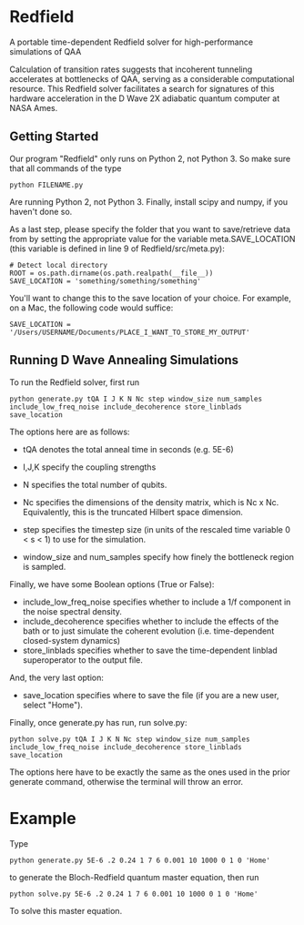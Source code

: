 # Redfield
A portable time-dependent Redfield solver for high-performance simulations of QAA

Calculation of transition rates suggests that incoherent tunneling accelerates at bottlenecks of QAA, serving as a considerable computational resource. This Redfield solver facilitates a search for signatures of this hardware acceleration in the D Wave 2X adiabatic quantum computer at NASA Ames.

## Getting Started
Our program "Redfield" only runs on Python 2, not Python 3. So make sure that all commands of the type

    python FILENAME.py

Are running Python 2, not Python 3.
Finally, install scipy and numpy, if you haven't done so.

As a last step, please specify the folder that you want to save/retrieve data from by setting the appropriate value for the variable meta.SAVE_LOCATION (this variable is defined in line 9 of Redfield/src/meta.py):

    # Detect local directory
    ROOT = os.path.dirname(os.path.realpath(__file__))
    SAVE_LOCATION = 'something/something/something'

You'll want to change this to the save location of your choice. For example, on a Mac, the following code would suffice:

    SAVE_LOCATION = '/Users/USERNAME/Documents/PLACE_I_WANT_TO_STORE_MY_OUTPUT'

## Running D Wave Annealing Simulations

To run the Redfield solver, first run 

    python generate.py tQA I J K N Nc step window_size num_samples include_low_freq_noise include_decoherence store_linblads save_location
    
The options here are as follows:

- tQA denotes the total anneal time in seconds (e.g. 5E-6)
- I,J,K specify the coupling strengths 
- N specifies the total number of qubits.

- Nc specifies the dimensions of the density matrix, which is Nc x Nc. Equivalently, this is the truncated Hilbert space dimension.
- step specifies the timestep size (in units of the rescaled time variable 0 < s < 1) to use for the simulation.
- window_size and num_samples specify how finely the bottleneck region is sampled.

Finally, we have some Boolean options (True or False):
- include_low_freq_noise specifies whether to include a 1/f component in the noise spectral density.
- include_decoherence specifies whether to include the effects of the bath or to just simulate the coherent evolution (i.e. time-dependent closed-system dynamics)
- store_linblads specifies whether to save the time-dependent linblad superoperator to the output file.

And, the very last option:
- save_location specifies where to save the file (if you are a new user, select "Home").

Finally, once generate.py has run, run solve.py:

    python solve.py tQA I J K N Nc step window_size num_samples include_low_freq_noise include_decoherence store_linblads save_location

The options here have to be exactly the same as the ones used in the prior generate command, otherwise the terminal will throw an error.

# Example

Type
   
    python generate.py 5E-6 .2 0.24 1 7 6 0.001 10 1000 0 1 0 'Home'

to generate the Bloch-Redfield quantum master equation, then run


    python solve.py 5E-6 .2 0.24 1 7 6 0.001 10 1000 0 1 0 'Home'

To solve this master equation.
